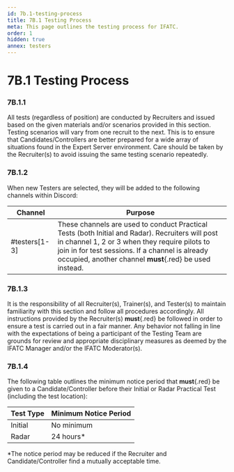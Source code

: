 ```yaml
---
id: 7b.1-testing-process
title: 7B.1 Testing Process
meta: This page outlines the testing process for IFATC.
order: 1
hidden: true
annex: testers
---
```


# 7B.1 Testing Process



### 7B.1.1

All tests (regardless of position) are conducted by Recruiters and issued based on the given materials and/or scenarios provided in this section. Testing scenarios will vary from one recruit to the next. This is to ensure that Candidates/Controllers are better prepared for a wide array of situations found in the Expert Server environment. Care should be taken by the Recruiter(s) to avoid issuing the same testing scenario repeatedly. 



### 7B.1.2

When new Testers are selected, they will be added to the following channels within Discord:



| Channel       | Purpose                                                      |
| ------------- | ------------------------------------------------------------ |
| #testers[1-3] | These channels are used to conduct Practical Tests (both Initial and Radar). Recruiters will post in channel 1, 2 or 3 when they require pilots to join in for test sessions. If a channel is already occupied, another channel **must**{.red} be used instead. |



### 7B.1.3

It is the responsibility of all Recruiter(s), Trainer(s), and Tester(s) to maintain familiarity with this section and follow all procedures accordingly. All instructions provided by the Recruiter(s) **must**{.red} be followed in order to ensure a test is carried out in a fair manner. Any behavior not falling in line with the expectations of being a participant of the Testing Team are grounds for review and appropriate disciplinary measures as deemed by the IFATC Manager and/or the IFATC Moderator(s).



### 7B.1.4

The following table outlines the minimum notice period that **must**{.red} be given to a Candidate/Controller before their Initial or Radar Practical Test (including the test location):



| Test Type | Minimum Notice Period |
| --------- | --------------------- |
| Initial   | No minimum            |
| Radar     | 24 hours*             |

*The notice period may be reduced if the Recruiter and Candidate/Controller find a mutually acceptable time.
